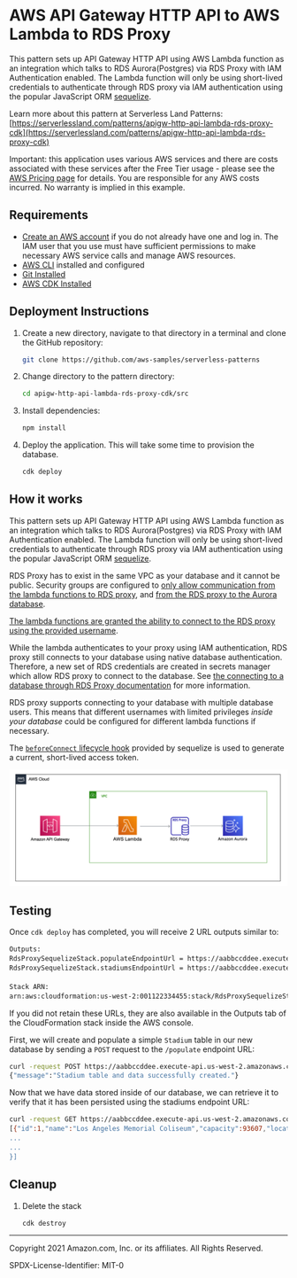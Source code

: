 # AWS API Gateway HTTP API to AWS Lambda to RDS Proxy

This pattern sets up API Gateway HTTP API using AWS Lambda function as an integration which talks to RDS Aurora(Postgres) via RDS Proxy
with IAM Authentication enabled. The Lambda function will only be using short-lived credentials to authenticate through RDS proxy via IAM authentication using the popular JavaScript ORM [sequelize](https://sequelize.org).

Learn more about this pattern at Serverless Land Patterns: [https://serverlessland.com/patterns/apigw-http-api-lambda-rds-proxy-cdk](https://serverlessland.com/patterns/apigw-http-api-lambda-rds-proxy-cdk)

Important: this application uses various AWS services and there are costs associated with these services after the Free Tier usage - please see the [AWS Pricing page](https://aws.amazon.com/pricing/) for details. You are responsible for any AWS costs incurred. No warranty is implied in this example.

## Requirements

* [Create an AWS account](https://portal.aws.amazon.com/gp/aws/developer/registration/index.html) if you do not already have one and log in. The IAM user that you use must have sufficient permissions to make necessary AWS service calls and manage AWS resources.
* [AWS CLI](https://docs.aws.amazon.com/cli/latest/userguide/install-cliv2.html) installed and configured
* [Git Installed](https://git-scm.com/book/en/v2/Getting-Started-Installing-Git)
* [AWS CDK Installed](https://docs.aws.amazon.com/cdk/latest/guide/getting_started.html#getting_started_install)

## Deployment Instructions

1. Create a new directory, navigate to that directory in a terminal and clone the GitHub repository:
    ``` bash
    git clone https://github.com/aws-samples/serverless-patterns
    ```
2. Change directory to the pattern directory:
    ```bash
    cd apigw-http-api-lambda-rds-proxy-cdk/src
    ```
3. Install dependencies:
    ```bash
    npm install
    ```
4. Deploy the application. This will take some time to provision the database.
    ```bash
    cdk deploy
    ```

## How it works

This pattern sets up API Gateway HTTP API using AWS Lambda function as an integration which talks to RDS Aurora(Postgres) via RDS Proxy with IAM Authentication enabled. The Lambda function will only be using short-lived credentials to authenticate through RDS proxy via IAM authentication using the popular JavaScript ORM [sequelize](https://sequelize.org).

RDS Proxy has to exist in the same VPC as your database and it cannot be public. Security groups are configured to [only allow communication from the lambda functions to RDS proxy](./src/lib/rds-proxy-sequelize-stack.ts#L55), and [from the RDS proxy to the Aurora database](./src/lib/rds-proxy-sequelize-stack.ts#L61).

[The lambda functions are granted the ability to connect to the RDS proxy using the provided username](./src/lib/rds-proxy-sequelize-stack.ts#L137). 

While the lambda authenticates to your proxy using IAM authentication, RDS proxy still connects to your database using native database authentication. Therefore, a new set of RDS credentials are created in secrets manager which allow RDS proxy to connect to the database. See [the connecting to a database through RDS Proxy documentation](https://docs.aws.amazon.com/AmazonRDS/latest/AuroraUserGuide/rds-proxy-setup.html#rds-proxy-iam-setup) for more information.

RDS proxy supports connecting to your database with multiple database users. This means that different usernames with limited privileges *inside your database* could be configured for different lambda functions if necessary.

The [`beforeConnect` lifecycle hook](./src/lambda/sequelize.ts#L26) provided by sequelize is used to generate a current, short-lived access token.

![architecture.png](architecture.png)

## Testing

Once `cdk deploy` has completed, you will receive 2 URL outputs similar to:

```bash
Outputs:
RdsProxySequelizeStack.populateEndpointUrl = https://aabbccddee.execute-api.us-west-2.amazonaws.com/populate
RdsProxySequelizeStack.stadiumsEndpointUrl = https://aabbccddee.execute-api.us-west-2.amazonaws.com/

Stack ARN:
arn:aws:cloudformation:us-west-2:001122334455:stack/RdsProxySequelizeStack/11111111-1111-1111-1111-111111111111
```

If you did not retain these URLs, they are also available in the Outputs tab of the CloudFormation stack inside the AWS console.

First, we will create and populate a simple `Stadium` table in our new database by sending a `POST` request to the `/populate` endpoint URL:

```bash
curl -request POST https://aabbccddee.execute-api.us-west-2.amazonaws.com/populate
{"message":"Stadium table and data successfully created."}
```

Now that we have data stored inside of our database, we can retrieve it to verify that it has been persisted using the stadiums endpoint URL:

```bash
curl -request GET https://aabbccddee.execute-api.us-west-2.amazonaws.com/
[{"id":1,"name":"Los Angeles Memorial Coliseum","capacity":93607,"location":"Los Angeles, California","surface":"Natural grass","roof":"Open","team":"Los Angeles Rams","yearOpened":"1923","createdAt":"2021-12-01T20:58:08.906Z","updatedAt":"2021-12-01T20:58:08.906Z"},{"id":2,"name":"MetLife Stadium","capacity":82500,"location":"East Rutherford, New Jersey","surface":"UBU Speed Ser...
...
...
}]
```

## Cleanup
 
1. Delete the stack
    ```bash
    cdk destroy
    ```
----
Copyright 2021 Amazon.com, Inc. or its affiliates. All Rights Reserved.

SPDX-License-Identifier: MIT-0

